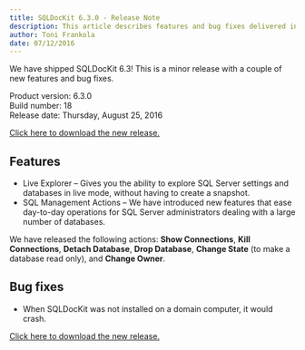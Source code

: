 ```yaml
---
title: SQLDocKit 6.3.0 - Release Note
description: This article describes features and bug fixes delivered in SQLDocKit 6.3.0
author: Toni Frankola
date: 07/12/2016
---
```


We have shipped SQLDocKit 6.3! This is a minor release with a couple of new features and bug fixes.

Product version: 6.3.0  
Build number: 18   
Release date: Thursday, August 25, 2016

[Click here to download the new release.](https://www.syskit.com/products/sql-manager/download)

## Features
* Live Explorer – Gives you the ability to explore SQL Server settings and databases in live mode, without having to create a snapshot.
*  SQL Management Actions – We have introduced new features that ease day-to-day operations for SQL Server administrators dealing with a large number of databases.

We have released the following actions: __Show Connections__, __Kill Connections__, __Detach Database__, __Drop Database__, __Change State__ (to make a database read only), and __Change Owner__.

## Bug fixes
* When SQLDocKit was not installed on a domain computer, it would crash.


[Click here to download the new release.](https://www.syskit.com/products/sql-manager/download)
